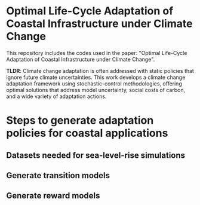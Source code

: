 # Optimal Life-Cycle Adaptation of Coastal Infrastructure under Climate Change
This repository includes the codes used in the paper: "Optimal Life-Cycle Adaptation of Coastal Infrastructure under Climate Change".

**TLDR**: Climate change adaptation is often addressed with static policies that ignore future climate uncertainties. This work develops a climate change adaptation framework using stochastic-control methodologies, offering optimal solutions that address model uncertainty, social costs of carbon, and a wide variety of adaptation actions.

# Steps to generate adaptation policies for coastal applications
## Datasets needed for sea-level-rise simulations

## Generate transition models

## Generate reward models

